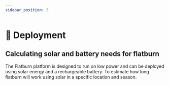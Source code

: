```yaml
---
sidebar_position: 3
---
```


# 🚚 Deployment

## Calculating solar and battery needs for flatburn
The Flatburn platform is designed to run on low power and can be deployed using solar energy and a rechargeable battery. 
To estimate how long flatburn will work using solar in a specific location and season.
